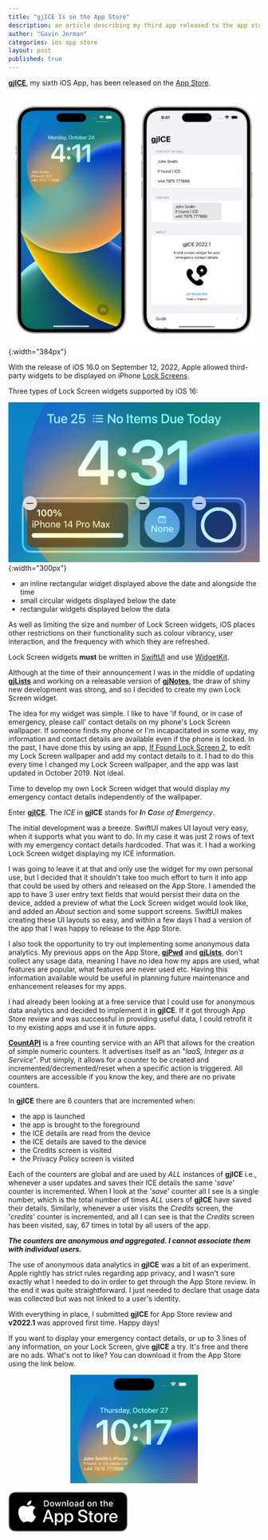 ```yaml
---
title: "gjICE Is on the App Store"
description: an article describing my third app released to the app store
author: "Gavin Jerman"
categories: ios app store
layout: post
published: true
---
```


[**gjICE**](/gjICE), my sixth iOS App, has been released on the [App Store](https://apps.apple.com/gb/app/gjlists/id6443990092?platform=iphone).

![gjice screenshots](/images/2022-10-27-gjice-released-to-the-app-store-1.png){:width="384px"}


With the release of iOS 16.0 on September 12, 2022, Apple allowed third-party widgets to be displayed on iPhone [Lock Screens](https://support.apple.com/en-gb/guide/iphone/iph4d0e6c351/ios#iph0ee454f4c).

Three types of Lock Screen widgets supported by iOS 16:  

![types of widget](/images/gjICE/0-widget-types.png){:width="300px"}

- an inline rectangular widget displayed above the date and alongside the time
- small circular widgets displayed below the date
- rectangular widgets displayed below the data

As well as limiting the size and number of Lock Screen widgets, iOS places other restrictions on their functionality such as colour vibrancy, user interaction, and the frequency with which they are refreshed.

Lock Screen widgets **must** be written in [SwiftUI](https://developer.apple.com/documentation/swiftui/) and use [WidgetKit](https://developer.apple.com/widgets/).

Although at the time of their announcement I was in the middle of updating [**gjLists**](/gjLists) and working on a releasable version of [**gjNotes**](/gjNotes), the draw of shiny new development was strong, and so I decided to create my own Lock Screen widget.

The idea for my widget was simple. I like to have 'if found, or in case of emergency, please call' contact details on my phone's Lock Screen wallpaper. If someone finds my phone or I'm incapacitated in some way, my information and contact details are available even if the phone is locked. In the past, I have done this by using an app, [If Found Lock Screen 2](https://apps.apple.com/us/app/if-found-lock-screen-2/id1141408678), to edit my Lock Screen wallpaper and add my contact details to it. I had to do this every time I changed my Lock Screen wallpaper, and the app was last updated in October 2019. Not ideal.

Time to develop my own Lock Screen widget that would display my emergency contact details independently of the wallpaper.

Enter [**gjICE**](/gjICE). The _ICE_ in **gjICE** stands for _**I**n **C**ase of **E**mergency_.

The initial development was a breeze. SwiftUI makes UI layout very easy, when it supports what you want to do. In my case it was just 2 rows of text with my emergency contact details hardcoded. That was it. I had a working Lock Screen widget displaying my ICE information.

I was going to leave it at that and only use the widget for my own personal use, but I decided that it shouldn't take too much effort to turn it into app that could be used by others and released on the App Store. I amended the app to have 3 user entry text fields that would persist their data on the device, added a preview of what the Lock Screen widget would look like, and added an _About_ section and some support screens. SwiftUI makes creating these UI layouts so easy, and within a few days I had a version of the app that I was happy to release to the App Store.

I also took the opportunity to try out implementing some anonymous data analytics. My previous apps on the App Store, [**gjPwd**](/gjPwd) and [**gjLists**](/gjLists), don't collect any usage data, meaning I have no idea how my apps are used, what features are popular, what features are never used etc. Having this information available would be useful in planning future maintenance and enhancement releases for my apps.

I had already been looking at a free service that I could use for anonymous data analytics and decided to implement it in **gjICE**. If it got through App Store review and was successful in providing useful data, I could retrofit it to my existing apps and use it in future apps.

[**CountAPI**](https://countapi.xyz) is a free counting service with an API that allows for the creation of simple numeric counters. It advertises itself as an "_IaaS, Integer as a Service_". Put simply, it allows for a counter to be created and incremented/decremented/reset when a specific action is triggered. All counters are accessible if you know the key, and there are no private counters.

In **gjICE** there are 6 counters that are incremented when:
- the app is launched
- the app is brought to the foreground
- the ICE details are read from the device
- the ICE details are saved to the device
- the Credits screen is visited
- the Privacy Policy screen is visited

Each of the counters are global and are used by _ALL_ instances of **gjICE** i.e., whenever a user updates and saves their ICE details the same '_save_' counter is incremented. When I look at the '_save_' counter all I see is a single number, which is the total number of times _ALL_ users of **gjICE** have saved their details. Similarly, whenever a user visits the _Credits_ screen, the '_credits_' counter is incremented, and all I can see is that the _Credits_ screen has been visited, say, 67 times in total by all users of the app.

***The counters are anonymous and aggregated. I cannot associate them with individual users.***

The use of anonymous data analytics in **gjICE** was a bit of an experiment. Apple rightly has strict rules regarding app privacy, and I wasn't sure exactly what I needed to do in order to get through the App Store review. In the end it was quite straightforward. I just needed to declare that usage data was collected but was not linked to a user's identity.

With everything in place, I submitted **gjICE** for App Store review and **v2022.1** was approved first time. Happy days!

If you want to display your emergency contact details, or up to 3 lines of any information, on your Lock Screen, give **gjICE** a try. It's free and there are no ads. What's not to like? You can download it from the App Store using the link below.

<p align="center">
  <img src="/images/2022-10-27-gjice-released-to-the-app-store-2.png" width=256px />
</p>

[![download](/images/Download_on_the_App_Store_Badge_US-UK_RGB_blk_092917.svg)](https://apps.apple.com/gb/app/gjlists/id6443990092?platform=iphone)
